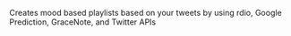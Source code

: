 Creates mood based playlists based on your tweets by using rdio, Google Prediction, GraceNote, and Twitter APIs
